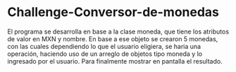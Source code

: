 # Challenge-Conversor-de-monedas

El programa se desarrolla en base a la clase moneda, que tiene los atributos de valor en MXN y nombre. En base a ese objeto se crearon 5 monedas, con las cuales dependiendo lo que el usuario eligiera, se haria una
operación, haciendo uso de un arreglo de objetos tipo moneda y lo ingresado por el usuario. Para finalmente mostrar en pantalla el resultado.
